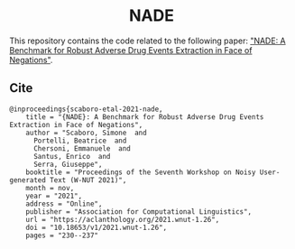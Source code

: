 <h1 align="center"> NADE </h1>


This repository contains the code related to the following paper: ["NADE: A Benchmark for Robust Adverse Drug Events Extraction in Face of Negations"](https://aclanthology.org/2021.wnut-1.26/).


## Cite
```
@inproceedings{scaboro-etal-2021-nade,
    title = "{NADE}: A Benchmark for Robust Adverse Drug Events Extraction in Face of Negations",
    author = "Scaboro, Simone  and
      Portelli, Beatrice  and
      Chersoni, Emmanuele  and
      Santus, Enrico  and
      Serra, Giuseppe",
    booktitle = "Proceedings of the Seventh Workshop on Noisy User-generated Text (W-NUT 2021)",
    month = nov,
    year = "2021",
    address = "Online",
    publisher = "Association for Computational Linguistics",
    url = "https://aclanthology.org/2021.wnut-1.26",
    doi = "10.18653/v1/2021.wnut-1.26",
    pages = "230--237"
```


